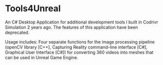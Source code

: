 # Tools4Unreal

An C# Desktop Application for additional development tools I built in Codrivr Simulation 2 years ago. The features of this application have been deprecated.

Usage includes:
Four separate functions for the image processing pipeline (openCV library [C++], Capturing Reality command-line interface [C#], Graphical User Interface [C#]) for converting 360 videos into meshes that can be used in Unreal Game Engine. 
